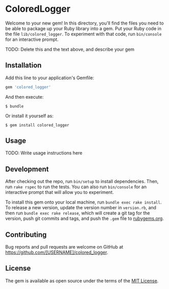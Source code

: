# ColoredLogger

Welcome to your new gem! In this directory, you'll find the files you need to be able to package up your Ruby library into a gem. Put your Ruby code in the file `lib/colored_logger`. To experiment with that code, run `bin/console` for an interactive prompt.

TODO: Delete this and the text above, and describe your gem

## Installation

Add this line to your application's Gemfile:

```ruby
gem 'colored_logger'
```

And then execute:

    $ bundle

Or install it yourself as:

    $ gem install colored_logger

## Usage

TODO: Write usage instructions here

## Development

After checking out the repo, run `bin/setup` to install dependencies. Then, run `rake rspec` to run the tests. You can also run `bin/console` for an interactive prompt that will allow you to experiment.

To install this gem onto your local machine, run `bundle exec rake install`. To release a new version, update the version number in `version.rb`, and then run `bundle exec rake release`, which will create a git tag for the version, push git commits and tags, and push the `.gem` file to [rubygems.org](https://rubygems.org).

## Contributing

Bug reports and pull requests are welcome on GitHub at https://github.com/[USERNAME]/colored_logger.


## License

The gem is available as open source under the terms of the [MIT License](http://opensource.org/licenses/MIT).

